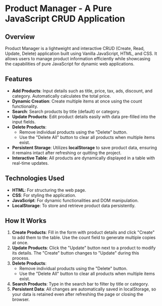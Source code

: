 # Product Manager - A Pure JavaScript CRUD Application

## Overview
Product Manager is a lightweight and interactive CRUD (Create, Read, Update, Delete) application built using Vanilla JavaScript, HTML, and CSS. It allows users to manage product information efficiently while showcasing the capabilities of pure JavaScript for dynamic web applications.

## Features
- **Add Products**: Input details such as title, price, tax, ads, discount, and category. Automatically calculates the total price.
- **Dynamic Creation**: Create multiple items at once using the count functionality.
- **Search**: Search products by title (default) or category.
- **Update Products**: Edit product details easily with data pre-filled into the input fields.
- **Delete Products**: 
  - Remove individual products using the "Delete" button.
  - Use the "Delete All" button to clear all products when multiple items exist.
- **Persistent Storage**: Utilizes **localStorage** to save product data, ensuring it remains intact after refreshing or quitting the project.
- **Interactive Table**: All products are dynamically displayed in a table with real-time updates.

## Technologies Used
- **HTML**: For structuring the web page.
- **CSS**: For styling the application.
- **JavaScript**: For dynamic functionalities and DOM manipulation.
- **LocalStorage**: To store and retrieve product data persistently.

## How It Works
1. **Create Products**: Fill in the form with product details and click "Create" to add them to the table. Use the count field to generate multiple copies at once.
2. **Update Products**: Click the "Update" button next to a product to modify its details. The "Create" button changes to "Update" during this process.
3. **Delete Products**: 
   - Remove individual products using the "Delete" button.
   - Use the "Delete All" button to clear all products when multiple items exist.
4. **Search Products**: Type in the search bar to filter by title or category.
5. **Persistent Data**: All changes are automatically saved in localStorage, so your data is retained even after refreshing the page or closing the browser.


